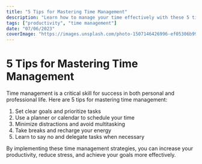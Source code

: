 ```yaml
---
title: "5 Tips for Mastering Time Management"
description: "Learn how to manage your time effectively with these 5 tips."
tags: ["productivity", "time management"]
date: "07/06/2023"
coverImage: "https://images.unsplash.com/photo-1507146426996-ef05306b995a?ixlib=rb-4.0.3&ixid=M3wxMjA3fDB8MHxzZWFyY2h8Mnx8dGltZSUyMG1hbmFnZW1lbnQlMjBwcm9kdWN0aXZlfGVufDB8fDB8&auto=format&fit=crop&w=500&q=60"
---
```


# 5 Tips for Mastering Time Management

Time management is a critical skill for success in both personal and
professional life. Here are 5 tips for mastering time management:

1. Set clear goals and prioritize tasks
2. Use a planner or calendar to schedule your time
3. Minimize distractions and avoid multitasking
4. Take breaks and recharge your energy
5. Learn to say no and delegate tasks when necessary

By implementing these time management strategies, you can increase your
productivity, reduce stress, and achieve your goals more effectively.
